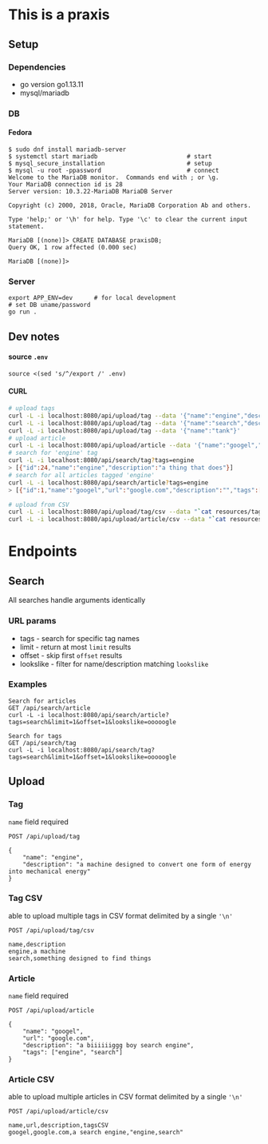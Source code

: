 # This is a praxis

## Setup

### Dependencies

* go version go1.13.11
* mysql/mariadb

### DB

#### Fedora

```
$ sudo dnf install mariadb-server
$ systemctl start mariadb                         # start
$ mysql_secure_installation                       # setup
$ mysql -u root -ppassword                        # connect
Welcome to the MariaDB monitor.  Commands end with ; or \g.
Your MariaDB connection id is 28
Server version: 10.3.22-MariaDB MariaDB Server

Copyright (c) 2000, 2018, Oracle, MariaDB Corporation Ab and others.

Type 'help;' or '\h' for help. Type '\c' to clear the current input statement.

MariaDB [(none)]> CREATE DATABASE praxisDB;
Query OK, 1 row affected (0.000 sec)

MariaDB [(none)]> 
```

### Server

```
export APP_ENV=dev      # for local development
# set DB uname/password
go run .
```

## Dev notes

#### source `.env`

`source <(sed 's/^/export /' .env)`

#### CURL

```bash
# upload tags
curl -L -i localhost:8080/api/upload/tag --data '{"name":"engine","description":"a thing that does"}'
curl -L -i localhost:8080/api/upload/tag --data '{"name":"search","description":"a thing that finds"}'
curl -L -i localhost:8080/api/upload/tag --data '{"name":"tank"}'
# upload article
curl -L -i localhost:8080/api/upload/article --data '{"name":"googel","url":"google.com","tags":["engine","search"]}'
# search for 'engine' tag
curl -L -i localhost:8080/api/search/tag?tags=engine
> [{"id":24,"name":"engine","description":"a thing that does"}]
# search for all articles tagged 'engine'
curl -L -i localhost:8080/api/search/article?tags=engine
> [{"id":1,"name":"googel","url":"google.com","description":"","tags":["engine","search"]}]

# upload from CSV
curl -L -i localhost:8080/api/upload/tag/csv --data "`cat resources/tags.csv`"
curl -L -i localhost:8080/api/upload/article/csv --data "`cat resources/articles.csv`"
```

# Endpoints

## Search

All searches handle arguments identically

### URL params

* tags - search for specific tag names
* limit - return at most `limit` results
* offset - skip first `offset` results
* lookslike - filter for name/description matching `lookslike`

### Examples

```
Search for articles
GET /api/search/article
curl -L -i localhost:8080/api/search/article?tags=search&limit=1&offset=1&lookslike=ooooogle

Search for tags
GET /api/search/tag
curl -L -i localhost:8080/api/search/tag?tags=search&limit=1&offset=1&lookslike=ooooogle
```

## Upload

### Tag

`name` field required

```
POST /api/upload/tag

{
    "name": "engine",
    "description": "a machine designed to convert one form of energy into mechanical energy"
}
```

### Tag CSV

able to upload multiple tags in CSV format delimited by a single `'\n'`

```
POST /api/upload/tag/csv

name,description
engine,a machine
search,something designed to find things
```

### Article

`name` field required

```
POST /api/upload/article

{
    "name": "googel",
    "url": "google.com",
    "description": "a biiiiiiggg boy search engine",
    "tags": ["engine", "search"]
}
```

### Article CSV

able to upload multiple articles in CSV format delimited by a single `'\n'`

```
POST /api/upload/article/csv

name,url,description,tagsCSV
googel,google.com,a search engine,"engine,search"
```
